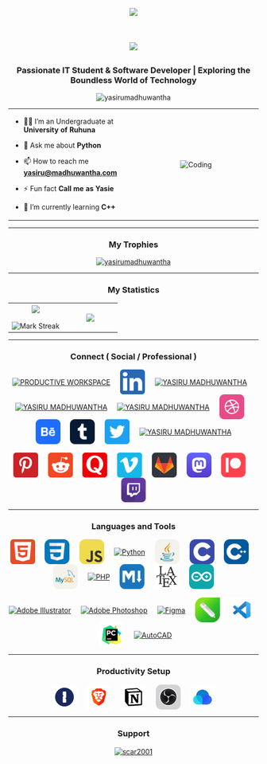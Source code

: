 <p align="center" ><img  src = "https://github.com/7oSkaaa/7oSkaaa/blob/main/Images/about_me.gif?raw=true" width = 100px></p>

<h1 align="center">
<img src="https://readme-typing-svg.herokuapp.com/?font=Righteous&size=35&center=true&vCenter=true&width=500&height=70&duration=4000&lines=Hi+There!+👋;+I'm+YASIRU+MADHUWANTHA!;" />
</h1>

<h3 align="center">Passionate IT Student & Software Developer | Exploring the Boundless World of Technology</h3>

<p align="center"> <img src="https://komarev.com/ghpvc/?username=yasirumadhuwantha&label=Profile%20views&color=0e75b6&style=flat" alt="yasirumadhuwantha" /> </p>

<table align="center">
<tr border="none">

<td width="50%" align="left">

- 🧑‍🎓 I’m an Undergraduate at **University of Ruhuna**

- 💬 Ask me about **Python**

- 📫 How to reach me **yasiru@madhuwantha.com**
  
- ⚡ Fun fact **Call me as Yasie**

- 🌱 I’m currently learning **C++**

</td>

<td width="50%" align="center">
<img align="center" alt="Coding" width="450" src="https://repository-images.githubusercontent.com/588181932/e36ec678-7984-4cdd-8e4c-a3932772ff8e">  
</td>

</tr>
</table>

---

<h3 align="center">My Trophies</h3>

<p align="center"> <a href="https://github.com/ryo-ma/github-profile-trophy"><img src="https://github-profile-trophy.vercel.app/?username=yasirumadhuwantha&theme=darkhub" alt="yasirumadhuwantha" /></a> </p>

---

<h3 align="center">My Statistics</h3>

<p align="center">

<table align="center">
<tr border="none">

<td width="50%" align="center">
<img  align="center"  src="https://github-readme-stats.vercel.app/api?username=yasirumadhuwantha&theme=dark&show_icons=true&count_private=true" />
<br></br>
<img  title="Streak Stats" alt="Mark Streak" src="https://github-readme-streak-stats.herokuapp.com/?user=yasirumadhuwantha&theme=dark&hide_border=false" /> 
</td>

<td width="50%" align="center">
<img  align="center"  src="https://github-readme-stats.anuraghazra1.vercel.app/api/top-langs/?username=yasirumadhuwantha&theme=dark&hide_border=false&no-bg=true&no-frame=true&langs_count=10"/>
</td>

</tr>
</table>

---

<h3 align="center">Connect ( Social / Professional )</h3>

<p align="center">
<!-- YouTube -->
<a href="https://www.youtube.com/@productiveworkspace" target="_blank"><img align="center" src="https://static-00.iconduck.com/assets.00/youtube-icon-2048x2048-gedp2icy.png" alt="PRODUCTIVE WORKSPACE" height="50" width="50" title="YouTube"/></a>
&nbsp; &nbsp;
<!-- LinkedIn -->
<a href="https://linkedin.com/in/yasirumadhuwantha" target="_blank"><img align="center" src="https://github.com/yasirumadhuwantha/icons/blob/de0c93e12cdb71f4941addd6b8303bafc515804a/YASIRU%20MADHUWANTHA/Social%20Media/LinkedIn.svg" alt="YASIRU MADHUWANTHA" height="50" width="50" title="LinkedIn"/></a>
&nbsp; &nbsp;
<!-- Stack Overflow -->
<a href="https://stackoverflow.com/users/28880215/yasirumadhuwantha" target="_blank"><img align="center" src="https://github.com/yasirumadhuwantha/icons/blob/59059d9d1a2c092696dc66e00931cc1181a4ce1f/icons/StackOverflow-Dark.svg" alt="YASIRU MADHUWANTHA" height="50" width="50" title="Stack Overflow"/></a>
&nbsp; &nbsp;
<!-- Facebook -->
<a href="https://www.facebook.com/wgyasiru" target="_blank"><img align="center" src="https://raw.githubusercontent.com/rahuldkjain/github-profile-readme-generator/master/src/images/icons/Social/facebook.svg" alt="YASIRU MADHUWANTHA" height="50" width="50" title="Facebook"/></a>
&nbsp; &nbsp;
<!-- Instagram -->
<a href="https://www.instagram.com/yasiru.madhuwantha" target="_blank"><img align="center" src="https://www.edigitalagency.com.au/wp-content/uploads/new-Instagram-icon-png-full-colour.png" alt="YASIRU MADHUWANTHA" height="50" width="50" title="Instagram"/></a>
&nbsp; &nbsp;
<!-- Dribbble -->
<a href="https://dribbble.com/yasirumadhuwantha" target="_blank"><img align="center" src="https://github.com/yasirumadhuwantha/icons/blob/d5e3dbcf8293fafbf18029412108fcbc409b43bc/YASIRU%20MADHUWANTHA/Social%20Media/Dribbble.svg" alt="YASIRU MADHUWANTHA" height="50" width="50" title="Dribbble"/></a>
&nbsp; &nbsp;
<!-- Behance -->
<a href="https://www.behance.net/yasirumadhuwantha" target="_blank"><img align="center" src="https://github.com/yasirumadhuwantha/icons/blob/d5e3dbcf8293fafbf18029412108fcbc409b43bc/YASIRU%20MADHUWANTHA/Social%20Media/Behance.svg" alt="YASIRU MADHUWANTHA" height="50" width="50" title="Behance"/></a>
&nbsp; &nbsp;
<!-- Tumblr -->
<a href="https://www.tumblr.com/wgyasiru" target="_blank"><img align="center" src="https://github.com/yasirumadhuwantha/icons/blob/d5e3dbcf8293fafbf18029412108fcbc409b43bc/YASIRU%20MADHUWANTHA/Social%20Media/Tumblr.svg" alt="YASIRU MADHUWANTHA" height="50" width="50" title="Tumblr"/></a>
&nbsp; &nbsp;
<!-- Twitter -->
<a href="https://www.x.com/yasziru" target="_blank"><img align="center" src="https://github.com/yasirumadhuwantha/icons/blob/d5e3dbcf8293fafbf18029412108fcbc409b43bc/YASIRU%20MADHUWANTHA/Social%20Media/Twitter.svg" alt="YASIRU MADHUWANTHA" height="50" width="50" title="Twitter"/></a>
&nbsp; &nbsp;
<!-- Deviantart -->
<a href="https://www.deviantart.com/yasirumadhuwantha" target="_blank"><img align="center" src="https://github.com/yasirumadhuwantha/icons/blob/e508e03f1066ca0af0649e42fe36927392ed8f42/YASIRU%20MADHUWANTHA/Social%20Media/Deviantart.svg" alt="YASIRU MADHUWANTHA" height="50" width="50" title="Deviantart"/></a>
</br>
</br>
<!-- Pinterest -->
<a href="https://www.pinterest.com/yasiru_madhuwantha" target="_blank"><img align="center" src="https://github.com/yasirumadhuwantha/icons/blob/e508e03f1066ca0af0649e42fe36927392ed8f42/YASIRU%20MADHUWANTHA/Social%20Media/Pinterest.svg" alt="YASIRU MADHUWANTHA" height="50" width="50" title="Pinterest"/></a>
&nbsp; &nbsp;
<!-- Reddit -->
<a href="https://www.reddit.com/user/yasirumadhuwantha" target="_blank"><img align="center" src="https://github.com/yasirumadhuwantha/icons/blob/e508e03f1066ca0af0649e42fe36927392ed8f42/YASIRU%20MADHUWANTHA/Social%20Media/Reddit.svg" alt="YASIRU MADHUWANTHA" height="50" width="50" title="Reddit"/></a>
&nbsp; &nbsp;
<!-- Quora -->
<a href="https://www.quora.com/profile/YASIRU-MADHUWANTHA-3" target="_blank"><img align="center" src="https://github.com/yasirumadhuwantha/icons/blob/4e02540fecee2ff098005db344b0d02374a3ec42/YASIRU%20MADHUWANTHA/Social%20Media/Quora.svg" alt="YASIRU MADHUWANTHA" height="50" width="50" title="Quora"/></a>
&nbsp; &nbsp;
<!-- Vimeo -->
<a href="https://www.vimeo.com/yasirumadhuwantha" target="_blank"><img align="center" src="https://github.com/yasirumadhuwantha/icons/blob/297b93b60a85cc76574e95871de260b23e42171c/YASIRU%20MADHUWANTHA/Social%20Media/Vimeo.svg" alt="YASIRU MADHUWANTHA" height="50" width="50" title="Vimeo"/></a>
&nbsp; &nbsp;
<!-- Gitlab -->
<a href="https://gitlab.com/yasirumadhuwantha" target="_blank"><img align="center" src="https://github.com/yasirumadhuwantha/icons/blob/297b93b60a85cc76574e95871de260b23e42171c/YASIRU%20MADHUWANTHA/Social%20Media/Gitlab.svg" alt="YASIRU MADHUWANTHA" height="50" width="50" title="Gitlab"/></a>
&nbsp; &nbsp;
<!-- Mastodon -->
<a href="https://expressional.social/@yasirumadhuwantha" target="_blank"><img align="center" src="https://github.com/yasirumadhuwantha/icons/blob/297b93b60a85cc76574e95871de260b23e42171c/YASIRU%20MADHUWANTHA/Social%20Media/Mastodon.svg" alt="YASIRU MADHUWANTHA" height="50" width="50" title="Mastodon"/></a>
&nbsp; &nbsp;
<!-- Patreon -->
<a href="https://patreon.com/YASIRUMADHUWANTHA" target="_blank"><img align="center" src="https://github.com/yasirumadhuwantha/icons/blob/297b93b60a85cc76574e95871de260b23e42171c/YASIRU%20MADHUWANTHA/Social%20Media/Patreon.svg" alt="YASIRU MADHUWANTHA" height="50" width="50" title="Patreon"/></a>
&nbsp; &nbsp;
<!-- Twitch -->
<a href="https://www.twitch.tv/yasirumadhuwantha" target="_blank"><img align="center" src="https://github.com/yasirumadhuwantha/icons/blob/7fd709cb21cfd56b9faefb8fadd517fcf30154fa/YASIRU%20MADHUWANTHA/Social%20Media/Twitch%20x1.svg" alt="YASIRU MADHUWANTHA" height="50" width="50" title="Twitch"/></a>
</p>

---

<h3 align="center">Languages and Tools</h3>

<p align="center">
<!-- HTML 5 -->
<a href="https://www.w3.org/html" target="_blank"><img align="center" src="https://github.com/yasirumadhuwantha/icons/blob/5c197956fd0bc1bc7a8d90b4d2b6da0f4e805cba/YASIRU%20MADHUWANTHA/Programming%20Languages/HTML%205.svg" alt="HTML 5" height="50" width="50" title="HTML 5"/></a>
&nbsp; &nbsp;
<!-- CSS 3 -->
<a href="https://www.w3schools.com/css" target="_blank"><img align="center" src="https://github.com/tandpfun/skill-icons/blob/main/icons/CSS.svg" alt="CSS 3" height="50" width="50" title="CSS 3"/></a>
&nbsp; &nbsp;
<!-- JavaScript ( JS ) -->
<a href="https://developer.mozilla.org/en-US/docs/Web/JavaScript" target="_blank"><img align="center" src="https://github.com/tandpfun/skill-icons/blob/main/icons/JavaScript.svg" alt="JavaScript ( JS )" height="50" width="50" title="JavaScript ( JS )"/></a>
&nbsp; &nbsp;
<!-- Python -->
<a href="https://www.python.org" target="_blank"><img align="center" src="https://github.com/Scar1109/skill-icons/blob/main/icons/Python-Light.svg" alt="Python" height="50" width="50" title="Python"/></a>
&nbsp; &nbsp;
<!-- Java -->
<a href="https://www.java.com" target="_blank"><img align="center" src="https://github.com/tandpfun/skill-icons/blob/main/icons/Java-Light.svg" alt="Java" height="50" width="50" title="Java"/></a>
&nbsp; &nbsp;
<!-- C -->
<a href="https://www.cprogramming.com" target="_blank"><img align="center" src="https://github.com/tandpfun/skill-icons/blob/main/icons/C.svg" alt="C" height="50" width="50" title="C"/></a>
&nbsp; &nbsp;
<!-- C++ -->
<a href="https://www.w3schools.com/cpp" target="_blank"><img align="center" src="https://github.com/tandpfun/skill-icons/blob/main/icons/CPP.svg" alt="C++" height="50" width="50" title="C++"/></a>
&nbsp; &nbsp;
<!-- MySQL -->
<a href="https://www.mysql.com" target="_blank"><img align="center" src="https://github.com/tandpfun/skill-icons/blob/main/icons/MySQL-Light.svg" alt="MySQL" height="50" width="50" title="MySQL"/></a>
&nbsp; &nbsp;
<!-- PHP -->
<a href="https://www.php.net" target="_blank"><img align="center" src="https://github.com/Scar1109/skill-icons/blob/Scar1109/icons/PHP-Light.svg" alt="PHP" height="50" width="50" title="PHP"/></a>
&nbsp; &nbsp;
<!-- Markdown -->
<a href="https://www.markdownguide.org" target="_blank"><img align="center" src="https://github.com/yasirumadhuwantha/icons/blob/ed118509497be2281085d36e772b3bcc0f60bb2e/YASIRU%20MADHUWANTHA/Programming%20Languages/Markdown.svg" alt="Markdown" height="50" width="50" title="Markdown"/></a>
&nbsp; &nbsp;
<!-- LaTeX -->
<a href="https://www.latex-project.org" target="_blank"><img align="center" src="https://github.com/yasirumadhuwantha/icons/blob/ed118509497be2281085d36e772b3bcc0f60bb2e/YASIRU%20MADHUWANTHA/Programming%20Languages/LaTeX.svg" alt="LaTeX" height="50" width="50" title="LaTeX"/></a>
&nbsp; &nbsp;
<!-- Arduino -->
<a href="https://www.arduino.cc" target="_blank"><img align="center" src="https://github.com/yasirumadhuwantha/icons/blob/ed118509497be2281085d36e772b3bcc0f60bb2e/YASIRU%20MADHUWANTHA/Programming%20Languages/Arduino.svg" alt="Arduino" height="50" width="50" title="Arduino"/></a>
</br>
</br>
<!-- Adobe Illustrator -->
<a href="https://www.illustrator.com/en" target="_blank"><img align="center" src="https://github.com/Scar1109/skill-icons/blob/Scar1109/icons/Illustrator.svg" alt="Adobe Illustrator" height="50" width="50" title="Adobe Illustrator"/></a>
&nbsp; &nbsp;
<!-- Adobe Photoshop -->
<a href="https://www.photoshop.com/en" target="_blank"><img align="center" src="https://github.com/Scar1109/skill-icons/blob/Scar1109/icons/Photoshop.svg" alt="Adobe Photoshop" height="50" width="50" title="Adobe Photoshop"/></a>
&nbsp; &nbsp;
<!-- Figma -->
<a href="https://www.figma.com" target="_blank"><img align="center" src="https://github.com/Scar1109/skill-icons/blob/main/icons/Figma-Light.svg" alt="Figma" height="50" width="50" title="Figma"/></a>
&nbsp; &nbsp;
<!-- CorelDRAW -->
<a href="https://www.coreldraw.com" target="_blank"><img align="center" src="https://github.com/yasirumadhuwantha/icons/blob/b48f7182620cbbccd2d4631b173dceb229d487ca/YASIRU%20MADHUWANTHA/Tools%20%26%20Softwares/CorelDRAW.svg" alt="CorelDRAW" height="50" width="50" title="CorelDRAW"/></a>
&nbsp; &nbsp;
<!-- Visual Studio -->
<a href="https://code.visualstudio.com" target="_blank"><img align="center" src="https://github.com/yasirumadhuwantha/icons/blob/68b87f468d087be6bf9e9f865065b9aef7873da9/YASIRU%20MADHUWANTHA/Tools%20%26%20Softwares/Visual%20Studio.svg" alt="Visual Studio" height="50" width="50" title="Visual Studio"/></a>
&nbsp; &nbsp;
<!-- PyCharm -->
<a href="https://www.jetbrains.com/pycharm" target="_blank"><img align="center" src="https://github.com/yasirumadhuwantha/icons/blob/68b87f468d087be6bf9e9f865065b9aef7873da9/YASIRU%20MADHUWANTHA/Tools%20%26%20Softwares/PyCharm.svg" alt="PyCharm" height="50" width="50" title="PyCharm"/></a>
&nbsp; &nbsp;
<!-- AutoCAD -->
<a href="https://www.autodesk.com/products/autocad/overview" target="_blank"><img align="center" src="https://github.com/yasirumadhuwantha/icons/blob/6fac656fb3f08e4e6a2e171f64ff0e459eb83cf2/icons/AutoCAD-Light.svg" alt="AutoCAD" height="50" width="50" title="AutoCAD"/></a>
</p>

---

<h3 align="center">Productivity Setup</h3>

<p align="center">
<!-- 1Password -->
<a href="https://www.1password.com" target="_blank"><img align="center" src="https://github.com/yasirumadhuwantha/icons/blob/485fd1272bf5be4a85b50ae5cc37f046af3bb4cf/YASIRU%20MADHUWANTHA/Productivity%20Tools/1Password.svg" alt="1Password" height="50" width="50" title="1Password"/></a>
&nbsp; &nbsp;
<!-- Brave Browser -->
<a href="https://www.brave.com" target="_blank"><img align="center" src="https://github.com/yasirumadhuwantha/icons/blob/485fd1272bf5be4a85b50ae5cc37f046af3bb4cf/YASIRU%20MADHUWANTHA/Productivity%20Tools/Brave%20Browser.svg" alt="Brave Browser" height="50" width="50" title="Brave Browser"/></a>
&nbsp; &nbsp;
<!-- Notion -->
<a href="https://www.notion.so" target="_blank"><img align="center" src="https://github.com/yasirumadhuwantha/icons/blob/6fac656fb3f08e4e6a2e171f64ff0e459eb83cf2/YASIRU%20MADHUWANTHA/Productivity%20Tools/Notion.svg" alt="Notion" height="50" width="50" title="Notion"/></a>
&nbsp; &nbsp;
<!-- OBS Studio -->
<a href="https://obsproject.com" target="_blank"><img align="center" src="https://github.com/yasirumadhuwantha/icons/blob/6fac656fb3f08e4e6a2e171f64ff0e459eb83cf2/YASIRU%20MADHUWANTHA/Productivity%20Tools/OBS%20Studio.svg" alt="OBS Studio" height="50" width="50" title="OBS Studio"/></a>
&nbsp; &nbsp;
<!-- Raindrop.io -->
<a href="https://www.raindrop.io" target="_blank"><img align="center" src="https://github.com/yasirumadhuwantha/icons/blob/6fac656fb3f08e4e6a2e171f64ff0e459eb83cf2/YASIRU%20MADHUWANTHA/Productivity%20Tools/Raindrop.io.svg" alt="Raindrop.io" height="50" width="50" title="Raindrop.io"/></a>

---

<h3 align="center">Support</h3>

<p align="center">
<a href="https://www.buymeacoffee.com/yasiru"> <img align="center" src="https://cdn.buymeacoffee.com/buttons/v2/default-yellow.png" height="50" width="210" alt="scar2001" /></a>
</p>
